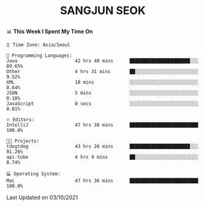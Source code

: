 <h1>
 <p align="center">
   SANGJUN SEOK
 </p>
</h1>

<!--START_SECTION:waka-->
📊 **This Week I Spent My Time On** 

```text
⌚︎ Time Zone: Asia/Seoul

💬 Programming Languages: 
Java                     42 hrs 40 mins      ██████████████████████░░░   89.65% 
Other                    4 hrs 31 mins       ██░░░░░░░░░░░░░░░░░░░░░░░   9.52% 
XML                      18 mins             ░░░░░░░░░░░░░░░░░░░░░░░░░   0.64% 
JSON                     5 mins              ░░░░░░░░░░░░░░░░░░░░░░░░░   0.18% 
JavaScript               0 secs              ░░░░░░░░░░░░░░░░░░░░░░░░░   0.01%

🔥 Editors: 
IntelliJ                 47 hrs 36 mins      █████████████████████████   100.0%

🐱‍💻 Projects: 
tdogtdog                 43 hrs 26 mins      ██████████████████████░░░   91.26% 
api-tobe                 4 hrs 9 mins        ██░░░░░░░░░░░░░░░░░░░░░░░   8.74%

💻 Operating System: 
Mac                      47 hrs 36 mins      █████████████████████████   100.0%

```


 Last Updated on 03/10/2021
<!--END_SECTION:waka-->
